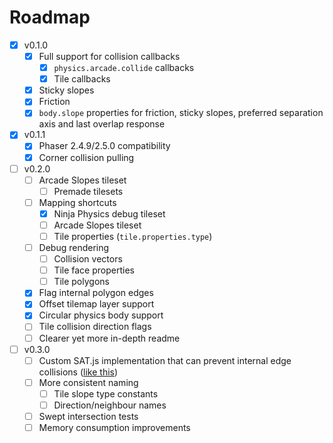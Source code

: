 # Roadmap

- [x] v0.1.0
  - [x] Full support for collision callbacks
    - [x] `physics.arcade.collide` callbacks
    - [x] Tile callbacks
  - [x] Sticky slopes
  - [x] Friction
  - [x] `body.slope` properties for friction, sticky slopes, preferred
    separation axis and last overlap response
- [x] v0.1.1
  - [x] Phaser 2.4.9/2.5.0 compatibility
  - [x] Corner collision pulling
- [ ] v0.2.0
  - [ ] Arcade Slopes tileset
    - [ ] Premade tilesets
  - [ ] Mapping shortcuts
    - [x] Ninja Physics debug tileset
    - [ ] Arcade Slopes tileset
    - [ ] Tile properties (`tile.properties.type`)
  - [ ] Debug rendering
    - [ ] Collision vectors
    - [ ] Tile face properties
    - [ ] Tile polygons
  - [x] Flag internal polygon edges
  - [x] Offset tilemap layer support
  - [x] Circular physics body support
  - [ ] Tile collision direction flags
  - [ ] Clearer yet more in-depth readme
- [ ] v0.3.0
  - [ ] Custom SAT.js implementation that can prevent internal edge collisions
    ([like this](http://www.wildbunny.co.uk/blog/2012/10/31/2d-polygonal-collision-detection-and-internal-edges/comment-page-1/#comment-1978))
  - [ ] More consistent naming
    - [ ] Tile slope type constants
    - [ ] Direction/neighbour names
  - [ ] Swept intersection tests
  - [ ] Memory consumption improvements
